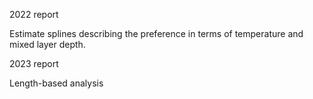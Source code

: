 2022 report

Estimate splines describing the preference in terms of temperature and mixed
layer depth.

2023 report

Length-based analysis

